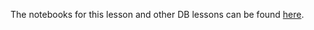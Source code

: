 The notebooks for this lesson and other DB lessons can be found [here](https://github.com/rmotr-curriculum/intro-to-databases/tree/master/video_resources).
